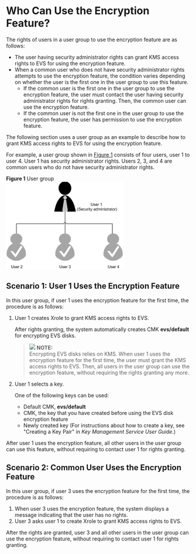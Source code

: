 # Who Can Use the Encryption Feature?<a name="EN-US_TOPIC_0047272493"></a>

The rights of users in a user group to use the encryption feature are as follows:

-   The user having security administrator rights can grant KMS access rights to EVS for using the encryption feature.
-   When a common user who does not have security administrator rights attempts to use the encryption feature, the condition varies depending on whether the user is the first one in the user group to use this feature.
    -   If the common user is the first one in the user group to use the encryption feature, the user must contact the user having security administrator rights for rights granting. Then, the common user can use the encryption feature.
    -   If the common user is not the first one in the user group to use the encryption feature, the user has permission to use the encryption feature.


The following section uses a user group as an example to describe how to grant KMS access rights to EVS for using the encryption feature.

For example, a user group shown in  [Figure 1](#fig10921739155249)  consists of four users, user 1 to user 4. User 1 has security administrator rights. Users 2, 3, and 4 are common users who do not have security administrator rights.

**Figure  1**  User group<a name="fig10921739155249"></a>  
![](figures/user-group.png "user-group")

## Scenario 1: User 1 Uses the Encryption Feature<a name="section30754477152516"></a>

In this user group, if user 1 uses the encryption feature for the first time, the procedure is as follows:

1.  User 1 creates Xrole to grant KMS access rights to EVS.

    After rights granting, the system automatically creates CMK  **evs/default**  for encrypting EVS disks.

    >![](/images/icon-note.gif) **NOTE:**   
    >Encrypting EVS disks relies on KMS. When user 1 uses the encryption feature for the first time, the user must grant the KMS access rights to EVS. Then, all users in the user group can use the encryption feature, without requiring the rights granting any more.  

2.  User 1 selects a key.

    One of the following keys can be used:

    -   Default CMK,  **evs/default**
    -   CMK, the key that you have created before using the EVS disk encryption feature
    -   Newly created key \(For instructions about how to create a key, see "Creating a Key Pair" in  _Key Management Service User Guide_.\)


After user 1 uses the encryption feature, all other users in the user group can use this feature, without requiring to contact user 1 for rights granting.

## Scenario 2: Common User Uses the Encryption Feature<a name="section56229731153025"></a>

In this user group, if user 3 uses the encryption feature for the first time, the procedure is as follows:

1.  When user 3 uses the encryption feature, the system displays a message indicating that the user has no rights.
2.  User 3 asks user 1 to create Xrole to grant KMS access rights to EVS.

After the rights are granted, user 3 and all other users in the user group can use the encryption feature, without requiring to contact user 1 for rights granting.

